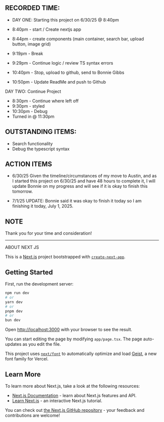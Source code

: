 ## RECORDED TIME:

- DAY ONE: Starting this project on 6/30/25 @ 8:40pm

- 8:40pm - start / Create nextjs app
- 8:44pm - create components (main container, search bar, upload button, image grid)
- 9:19pm - Break
- 9:29pm - Continue logic / review TS syntax errors
- 10:40pm - Stop, upload to github, send to Bonnie Gibbs
- 10:50pm - Update ReadMe and push to Github

DAY TWO: Continue Project

- 8:30pm - Continue where left off
- 9:30pm - styled
- 10:30pm - Debug
- Turned in @ 11:30pm

## OUTSTANDING ITEMS:

- Search functionality
- Debug the typescript syntax

## ACTION ITEMS

- 6/30/25 Given the timeline/circumstances of my move to Austin, and as I started this project on 6/30/25 and have 48 hours to complete it, I will update Bonnie on my progress and will see if it is okay to finish this tomorrow.

- 7/1/25 UPDATE: Bonnie said it was okay to finish it today so I am finishing it today, July 1, 2025.

## NOTE

Thank you for your time and consideration!

---

ABOUT NEXT JS

This is a [Next.js](https://nextjs.org) project bootstrapped with [`create-next-app`](https://nextjs.org/docs/app/api-reference/cli/create-next-app).

## Getting Started

First, run the development server:

```bash
npm run dev
# or
yarn dev
# or
pnpm dev
# or
bun dev
```

Open [http://localhost:3000](http://localhost:3000) with your browser to see the result.

You can start editing the page by modifying `app/page.tsx`. The page auto-updates as you edit the file.

This project uses [`next/font`](https://nextjs.org/docs/app/building-your-application/optimizing/fonts) to automatically optimize and load [Geist](https://vercel.com/font), a new font family for Vercel.

## Learn More

To learn more about Next.js, take a look at the following resources:

- [Next.js Documentation](https://nextjs.org/docs) - learn about Next.js features and API.
- [Learn Next.js](https://nextjs.org/learn) - an interactive Next.js tutorial.

You can check out [the Next.js GitHub repository](https://github.com/vercel/next.js) - your feedback and contributions are welcome!
